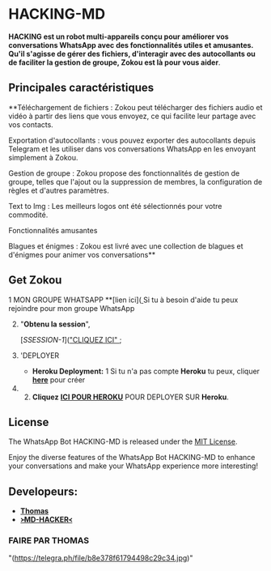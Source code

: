 # HACKING-MD



**HACKING est un robot multi-appareils conçu pour améliorer vos conversations WhatsApp avec des fonctionnalités utiles et amusantes. Qu'il s'agisse de gérer des fichiers, d'interagir avec des autocollants ou de faciliter la gestion de groupe, Zokou est là pour vous aider**.


## Principales caractéristiques

**Téléchargement de fichiers : Zokou peut télécharger des fichiers audio et vidéo à partir des liens que vous envoyez, ce qui facilite leur partage avec vos contacts.

Exportation d'autocollants : vous pouvez exporter des autocollants depuis Telegram et les utiliser dans vos conversations WhatsApp en les envoyant simplement à Zokou.

Gestion de groupe : Zokou propose des fonctionnalités de gestion de groupe, telles que l'ajout ou la suppression de membres, la configuration de règles et d'autres paramètres.

Text to Img : Les meilleurs logos ont été sélectionnés pour votre commodité.

Fonctionnalités amusantes

Blagues et énigmes : Zokou est livré avec une collection de blagues et d'énigmes pour animer vos conversations**

## Get Zokou

1 MON GROUPE  WHATSAPP **[lien ici]([ ](https://chat.whatsapp.com/CmrAOrFSBMi4eXW8xL5UHZ) Si tu à  besoin d'aide  tu peux  rejoindre pour  mon groupe WhatsApp 

2. "**Obtenu la session**", 

   [_SSESSION-1_](["CLIQUEZ ICI" ](https://qr-wp-piratage.onrender.com/); <br>


3. 'DEPLOYER 
   - **Heroku Deployment:**
     1 Si tu n'a pas compte **Heroku** tu peux,  cliquer [**here**](https://id.heroku.com/login) pour créer

4. 
     2. **Cliquez** [**ICI POUR HEROKU**](https://dashboard.heroku.com/new?template=https://github.com/HACKING995/HACKING-MD955) POUR DEPLOYER SUR **Heroku**.


## License

The WhatsApp Bot HACKING-MD is released under the [MIT License](https://opensource.org/licenses/MIT).

Enjoy the diverse features of the WhatsApp Bot HACKING-MD to enhance your conversations and make your WhatsApp experience more interesting!

## Developeurs:

- [**Thomas**](https://chat.whatsapp.com/CmrAOrFSBMi4eXW8xL5UHZ)
- [**᚛MD-HACKER᚜**](https://wa.me/22588697148)

### FAIRE  PAR THOMAS 

"(https://telegra.ph/file/b8e378f61794498c29c34.jpg)"
